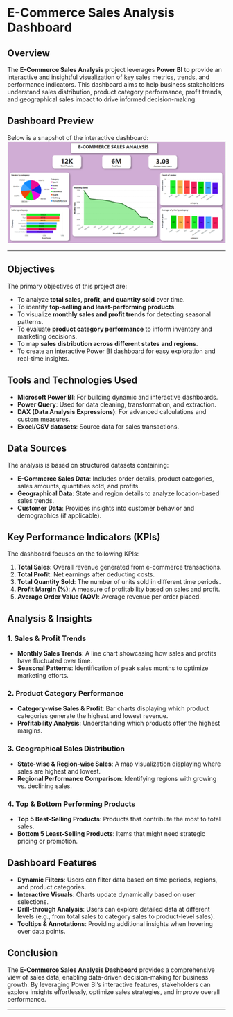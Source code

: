 # E-Commerce Sales Analysis Dashboard

## Overview

The **E-Commerce Sales Analysis** project leverages **Power BI** to provide an interactive and insightful visualization of key sales metrics, trends, and performance indicators. This dashboard aims to help business stakeholders understand sales distribution, product category performance, profit trends, and geographical sales impact to drive informed decision-making.

## Dashboard Preview

Below is a snapshot of the interactive dashboard: ![Dashboard](https://github.com/CodeVistaPro/PowerBI_Portfolio/blob/main/E-Commerce_Sales_Analysis/ecommerce.png)

---

## Objectives

The primary objectives of this project are:

- To analyze **total sales, profit, and quantity sold** over time.
- To identify **top-selling and least-performing products**.
- To visualize **monthly sales and profit trends** for detecting seasonal patterns.
- To evaluate **product category performance** to inform inventory and marketing decisions.
- To map **sales distribution across different states and regions**.
- To create an interactive Power BI dashboard for easy exploration and real-time insights.

## Tools and Technologies Used

- **Microsoft Power BI**: For building dynamic and interactive dashboards.
- **Power Query**: Used for data cleaning, transformation, and extraction.
- **DAX (Data Analysis Expressions)**: For advanced calculations and custom measures.
- **Excel/CSV datasets**: Source data for sales transactions.

## Data Sources

The analysis is based on structured datasets containing:

- **E-Commerce Sales Data**: Includes order details, product categories, sales amounts, quantities sold, and profits.
- **Geographical Data**: State and region details to analyze location-based sales trends.
- **Customer Data**: Provides insights into customer behavior and demographics (if applicable).

## Key Performance Indicators (KPIs)

The dashboard focuses on the following KPIs:

1. **Total Sales**: Overall revenue generated from e-commerce transactions.
2. **Total Profit**: Net earnings after deducting costs.
3. **Total Quantity Sold**: The number of units sold in different time periods.
4. **Profit Margin (%)**: A measure of profitability based on sales and profit.
5. **Average Order Value (AOV)**: Average revenue per order placed.

## Analysis & Insights

### 1. Sales & Profit Trends

- **Monthly Sales Trends**: A line chart showcasing how sales and profits have fluctuated over time.
- **Seasonal Patterns**: Identification of peak sales months to optimize marketing efforts.

### 2. Product Category Performance

- **Category-wise Sales & Profit**: Bar charts displaying which product categories generate the highest and lowest revenue.
- **Profitability Analysis**: Understanding which products offer the highest margins.

### 3. Geographical Sales Distribution

- **State-wise & Region-wise Sales**: A map visualization displaying where sales are highest and lowest.
- **Regional Performance Comparison**: Identifying regions with growing vs. declining sales.

### 4. Top & Bottom Performing Products

- **Top 5 Best-Selling Products**: Products that contribute the most to total sales.
- **Bottom 5 Least-Selling Products**: Items that might need strategic pricing or promotion.

## Dashboard Features

- **Dynamic Filters**: Users can filter data based on time periods, regions, and product categories.
- **Interactive Visuals**: Charts update dynamically based on user selections.
- **Drill-through Analysis**: Users can explore detailed data at different levels (e.g., from total sales to category sales to product-level sales).
- **Tooltips & Annotations**: Providing additional insights when hovering over data points.

## Conclusion

The **E-Commerce Sales Analysis Dashboard** provides a comprehensive view of sales data, enabling data-driven decision-making for business growth. By leveraging Power BI’s interactive features, stakeholders can explore insights effortlessly, optimize sales strategies, and improve overall performance.

---



